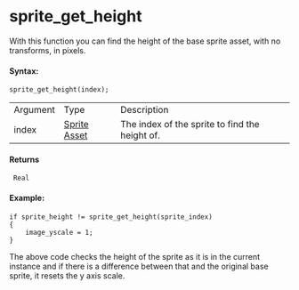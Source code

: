 # sprite_get_height

With this function you can find the height of the base sprite asset,
with no transforms, in pixels.

#### Syntax:

``` gml
sprite_get_height(index);
```

|          |                                                                   |                                                |
|----------|-------------------------------------------------------------------|------------------------------------------------|
| Argument | Type                                                              | Description                                    |
| index    |  [Sprite Asset](../../../../../../The_Asset_Editors/Sprites)  | The index of the sprite to find the height of. |

#### Returns

``` gml
 Real
```

#### Example:

``` gml
if sprite_height != sprite_get_height(sprite_index)
{
    image_yscale = 1;
}
```

The above code checks the height of the sprite as it is in the current
instance and if there is a difference between that and the original base
sprite, it resets the y axis scale.

